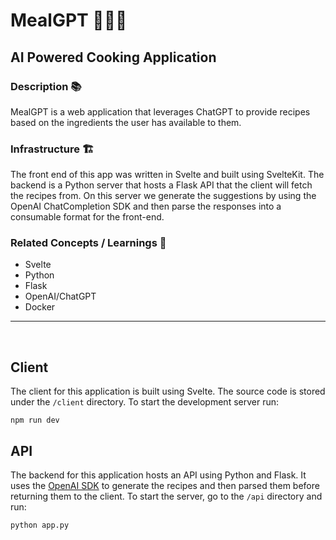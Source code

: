 # MealGPT 👨‍🍳🤖

## AI Powered Cooking Application

### Description 📚

MealGPT is a web application that leverages ChatGPT to provide recipes based on the ingredients the user has available to them.

### Infrastructure 🏗️

The front end of this app was written in Svelte and built using SvelteKit. The backend is a Python server that hosts a Flask API that the client will fetch the recipes from. On this server we generate the suggestions by using the OpenAI ChatCompletion SDK and then parse the responses into a consumable format for the front-end.

### Related Concepts / Learnings 💭

* Svelte
* Python
* Flask
* OpenAI/ChatGPT
* Docker

<hr>
<br>

## Client

The client for this application is built using Svelte. The source code is stored under the `/client` directory. To start the development server run:

```
npm run dev
```

## API

The backend for this application hosts an API using Python and Flask. It uses the [OpenAI SDK](https://platform.openai.com/docs/api-reference/introduction) to generate the recipes and then parsed them before returning them to the client. To start the server, go to the `/api` directory and run:

```
python app.py
```
